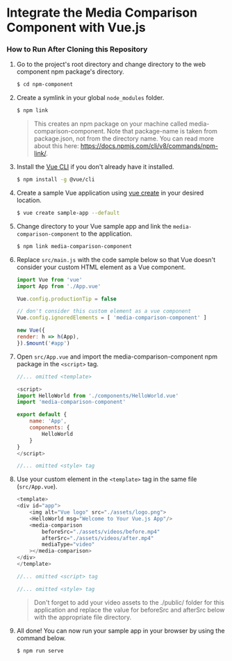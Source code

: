 # Integrate the Media Comparison Component with Vue.js

### How to Run After Cloning this Repository

1. Go to the project's root directory and change directory to the web component npm package's directory.
    
    ```sh
    $ cd npm-component
    ```

2. Create a symlink in your global `node_modules` folder.
    
    ```sh
    $ npm link
    ```
    > This creates an npm package on your machine called media-comparison-component. Note that package-name is taken from package.json, not from the directory name. You can read more about this here: https://docs.npmjs.com/cli/v8/commands/npm-link/.

3. Install the [Vue CLI](https://cli.vuejs.org/guide/creating-a-project.html#vue-create) if you don't already have it installed.
    
    ```sh
    $ npm install -g @vue/cli
    ```

4. Create a sample Vue application using [vue create](https://cli.vuejs.org/guide/creating-a-project.html#vue-create) in your desired location.
    
    ```sh
    $ vue create sample-app --default
    ```

5. Change directory to your Vue sample app and link the `media-comparison-component` to the application.
    
    ```sh
    $ npm link media-comparison-component
    ```

6. Replace `src/main.js` with the code sample below so that Vue doesn't consider your custom HTML element as a Vue component.
    
    ```js
    import Vue from 'vue'
    import App from './App.vue'
    
    Vue.config.productionTip = false
    
    // don't consider this custom element as a vue component
    Vue.config.ignoredElements = [ 'media-comparison-component' ]
    
    new Vue({
    render: h => h(App),
    }).$mount('#app')
    ```

7. Open `src/App.vue` and import the media-comparison-component npm package in the `<script>` tag.

    ```js
    //... omitted <template>
    
    <script>
    import HelloWorld from './components/HelloWorld.vue'
    import 'media-comparison-component'
    
    export default {
        name: 'App',
        components: {
            HelloWorld
        }
    }
    </script>
    
    //... omitted <style> tag
    ```

8. Use your custom element in the `<template>` tag in the same file (`src/App.vue`).

    ```js
    <template>
    <div id="app">
        <img alt="Vue logo" src="./assets/logo.png">
        <HelloWorld msg="Welcome to Your Vue.js App"/>
        <media-comparison
            beforeSrc="./assets/videos/before.mp4"
            afterSrc="./assets/videos/after.mp4"
            mediaType="video"
        ></media-comparison>
    </div>
    </template>
    
    //... omitted <script> tag
    
    //... omitted <style> tag
    ```

    > Don't forget to add your video assets to the ./public/ folder for this application and replace the value for beforeSrc and afterSrc below with the appropriate file directory.

9. All done! You can now run your sample app in your browser by using the command below.
    ```sh
    $ npm run serve
    ```
